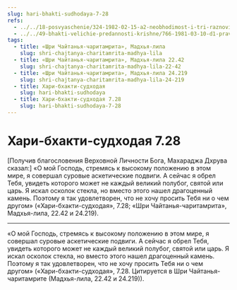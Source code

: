 ```yaml
---
slug: hari-bhakti-sudhodaya-7-28
refs:
  - ../../18-posvyaschenie/324-1982-02-15-a2-neobhodimost-i-tri-raznovidnosti-dikshi.md
  - ../../49-bhakti-velichie-predannosti-krishne/766-1981-03-10-d1-pravo-predannyh-na-gospoda-kak-predstavitelej-svarupa-shakti.md
tags:
  - title: «Шри Чайтанья-чаритамрита», Мадхья-лила
    slug: shri-chajtanya-charitamrita-madhya-lila
  - title: «Шри Чайтанья-чаритамрита», Мадхья-лила 22.42
    slug: shri-chajtanya-charitamrita-madhya-lila-22-42
  - title: «Шри Чайтанья-чаритамрита», Мадхья-лила 24.219
    slug: shri-chajtanya-charitamrita-madhya-lila-24-219
  - title: Хари-бхакти-судходая
    slug: hari-bhakti-sudhodaya
  - title: Хари-бхакти-судходая 7.28
    slug: hari-bhakti-sudhodaya-7-28
---
```


# Хари-бхакти-судходая 7.28

[Получив благословения Верховной Личности Бога, Махараджа Дхрува сказал:] «О мой Господь, стремясь к высокому положению в этом мире, я совершал суровые аскетические подвиги. А сейчас я обрел Тебя, увидеть которого может не каждый великий полубог, святой или царь. Я искал осколок стекла, но вместо этого нашел драгоценный камень. Поэтому я так удовлетворен, что не хочу просить Тебя ни о чем другом» («Хари-бхакти-судходая», 7.28; «Шри Чайтанья-чаритамрита», Мадхья-лила, 22.42 и 24.219).

---

«О мой Господь, стремясь к высокому положению в этом мире, я совершал суровые аскетические подвиги. А сейчас я обрел Тебя, увидеть которого может не каждый великий полубог, святой или царь. Я искал осколок стекла, но вместо этого нашел драгоценный камень. Поэтому я так удовлетворен, что не хочу просить Тебя ни о чем другом» («Хари-бхакти-судходая», 7.28. Цитируется в Шри Чайтанья-чаритамрите (Мадхья-лила, 22.42 и 24.219)).
